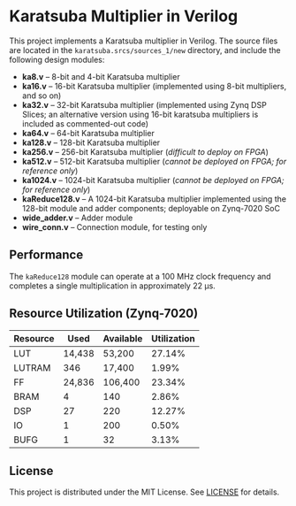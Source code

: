 # Karatsuba Multiplier in Verilog

This project implements a Karatsuba multiplier in Verilog. The source files are located in the `karatsuba.srcs/sources_1/new` directory, and include the following design modules:

- **ka8.v** – 8-bit and 4-bit Karatsuba multiplier  
- **ka16.v** – 16-bit Karatsuba multiplier (implemented using 8-bit multipliers, and so on)  
- **ka32.v** – 32-bit Karatsuba multiplier (implemented using Zynq DSP Slices; an alternative version using 16-bit karatsuba multipliers is included as commented-out code)  
- **ka64.v** – 64-bit Karatsuba multiplier  
- **ka128.v** – 128-bit Karatsuba multiplier  
- **ka256.v** – 256-bit Karatsuba multiplier (*difficult to deploy on FPGA*)  
- **ka512.v** – 512-bit Karatsuba multiplier (*cannot be deployed on FPGA; for reference only*)  
- **ka1024.v** – 1024-bit Karatsuba multiplier (*cannot be deployed on FPGA; for reference only*)  
- **kaReduce128.v** – A 1024-bit Karatsuba multiplier implemented using the 128-bit module and adder components; deployable on Zynq-7020 SoC  
- **wide_adder.v** – Adder module  
- **wire_conn.v** – Connection module, for testing only  

## Performance

The `kaReduce128` module can operate at a 100 MHz clock frequency and completes a single multiplication in approximately 22 µs.

## Resource Utilization (Zynq-7020)

| Resource | Used  | Available | Utilization |
|----------|-------|-----------|-------------|
| LUT      | 14,438 | 53,200     | 27.14%      |
| LUTRAM   | 346   | 17,400     | 1.99%       |
| FF       | 24,836 | 106,400    | 23.34%      |
| BRAM     | 4     | 140        | 2.86%       |
| DSP      | 27    | 220        | 12.27%      |
| IO       | 1     | 200        | 0.50%       |
| BUFG     | 1     | 32         | 3.13%       |

## License

This project is distributed under the MIT License. See [LICENSE](LICENSE) for details.

